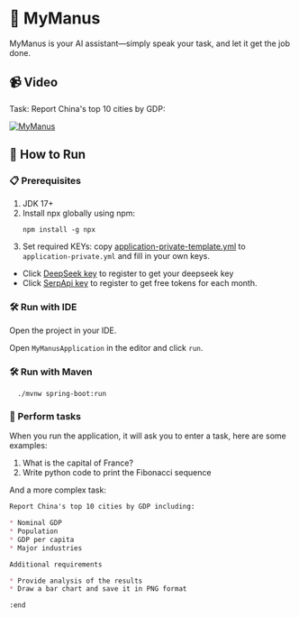 # 🤖 MyManus

MyManus is your AI assistant—simply speak your task, and let it get the job done.

## 📹 Video

Task: Report China's top 10 cities by GDP:

[![MyManus](https://img.youtube.com/vi/G3EZpnW1tdM/0.jpg)](https://youtu.be/G3EZpnW1tdM)

## 🚀 How to Run

### 📋 Prerequisites

1. JDK 17+
2. Install npx globally using npm:
    ```shell
    npm install -g npx
    ```
3. Set required KEYs: copy [application-private-template.yml](src/main/resources/application-private-template.yml)
   to `application-private.yml` and fill in your own keys.

* Click <a href="https://platform.deepseek.com/api_keys" target="_blank">DeepSeek key</a>
  to register to get your deepseek key
* Click <a href="https://serpapi.com/users/sign_in" target="_blank">SerpApi key</a> to register to get free
  tokens for each month.

### 🛠️ Run with IDE

Open the project in your IDE.

Open `MyManusApplication` in the editor and click `run`.

### 🛠️ Run with Maven

```shell
  ./mvnw spring-boot:run
```

### 🎯 Perform tasks

When you run the application, it will ask you to enter a task, here are some examples:

1. What is the capital of France?
2. Write python code to print the Fibonacci sequence

And a more complex task:

```markdown
Report China's top 10 cities by GDP including:

* Nominal GDP
* Population
* GDP per capita
* Major industries

Additional requirements

* Provide analysis of the results
* Draw a bar chart and save it in PNG format

:end

```
